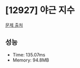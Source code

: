 # [12927] 야근 지수

[문제 출처](https://school.programmers.co.kr/learn/courses/30/lessons/12927)

## 성능

- Time: 135.07ms
- Memory: 94.8MB